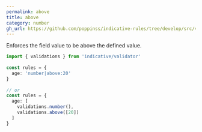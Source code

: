 ```yaml
---
permalink: above
title: above
category: number
gh_url: https://github.com/poppinss/indicative-rules/tree/develop/src/validations/number/above.ts
---
```


Enforces the field value to be above the defined value.
 
```ts
import { validations } from 'indicative/validator'
 
const rules = {
  age: 'number|above:20'
}
 
// or
const rules = {
  age: [
    validations.number(),
    validations.above([20])
  ]
}
```